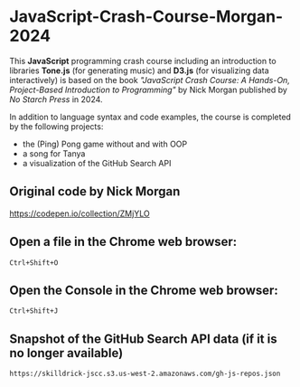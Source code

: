# JavaScript-Crash-Course-Morgan-2024

This **JavaScript** programming crash course including an introduction to libraries **Tone.js** (for generating music) and **D3.js** (for visualizing data interactively) is based on the book *"JavaScript Crash Course: A Hands-On, Project-Based Introduction to Programming"* by Nick Morgan published by *No Starch Press* in 2024. 

In addition to language syntax and code examples, the course is completed by the following projects:
- the (Ping) Pong game without and with OOP
- a song for Tanya
- a visualization of the GitHub Search API 

## Original code by Nick Morgan
https://codepen.io/collection/ZMjYLO

## Open a file in the Chrome web browser:
`Ctrl+Shift+O`

## Open the Console in the Chrome web browser:
`Ctrl+Shift+J`

## Snapshot of the GitHub Search API data (if it is no longer available)

```url
https://skilldrick-jscc.s3.us-west-2.amazonaws.com/gh-js-repos.json
```
